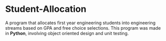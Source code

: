 # Student-Allocation
A program that allocates first year engineering students into engineering streams based on GPA and free choice selections. This program was made in **Python**, involving object oriented design and unit testing.
